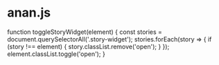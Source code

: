 # anan.js
function toggleStoryWidget(element) {   const stories = document.querySelectorAll('.story-widget');   stories.forEach(story => {     if (story !== element) {       story.classList.remove('open');     }   });   element.classList.toggle('open'); }
